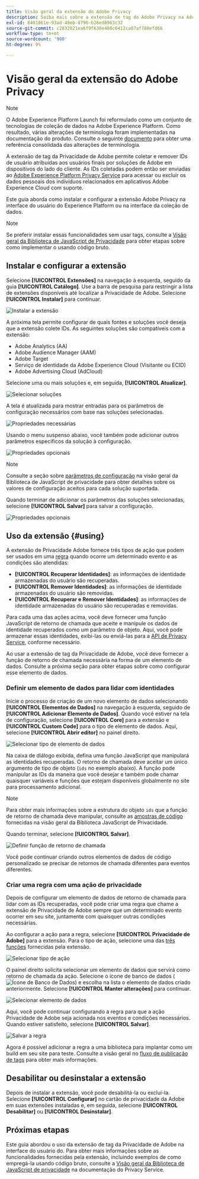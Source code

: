 ```yaml
---
title: Visão geral da extensão do Adobe Privacy
description: Saiba mais sobre a extensão de tag do Adobe Privacy na Adobe Experience Platform.
exl-id: 8401861e-93ad-48eb-8796-b26ed8963c32
source-git-commit: c2832821ea6f9f630e480c6412ca07af788efd66
workflow-type: tm+mt
source-wordcount: '900'
ht-degree: 9%

---
```


# Visão geral da extensão do Adobe Privacy

>[!NOTE]
>
>O Adobe Experience Platform Launch foi reformulado como um conjunto de tecnologias de coleção de dados na Adobe Experience Platform. Como resultado, várias alterações de terminologia foram implementadas na documentação do produto. Consulte o seguinte [documento](../../../term-updates.md) para obter uma referência consolidada das alterações de terminologia.

A extensão de tag da Privacidade de Adobe permite coletar e remover IDs de usuário atribuídas aos usuários finais por soluções de Adobe em dispositivos do lado do cliente. As IDs coletadas podem então ser enviadas ao [Adobe Experience Platform Privacy Service](../../../../privacy-service/home.md) para acessar ou excluir os dados pessoais dos indivíduos relacionados em aplicativos Adobe Experience Cloud com suporte.

Este guia aborda como instalar e configurar a extensão Adobe Privacy na interface do usuário do Experience Platform ou na interface da coleção de dados.

>[!NOTE]
>
>Se preferir instalar essas funcionalidades sem usar tags, consulte a [Visão geral da Biblioteca de JavaScript de Privacidade](../../../../privacy-service/js-library.md) para obter etapas sobre como implementar o usando código bruto.

## Instalar e configurar a extensão

Selecione **[!UICONTROL Extensões]** na navegação à esquerda, seguido da guia **[!UICONTROL Catálogo]**. Use a barra de pesquisa para restringir a lista de extensões disponíveis até localizar a Privacidade de Adobe. Selecione **[!UICONTROL Instalar]** para continuar.

![Instalar a extensão](../../../images/extensions/client/privacy/install.png)

A próxima tela permite configurar de quais fontes e soluções você deseja que a extensão colete IDs. As seguintes soluções são compatíveis com a extensão:

* Adobe Analytics (AA)
* Adobe Audience Manager (AAM)
* Adobe Target
* Serviço de identidade da Adobe Experience Cloud (Visitante ou ECID)
* Adobe Advertising Cloud (AdCloud)

Selecione uma ou mais soluções e, em seguida, **[!UICONTROL Atualizar]**.

![Selecionar soluções](../../../images/extensions/client/privacy/select-solutions.png)

A tela é atualizada para mostrar entradas para os parâmetros de configuração necessários com base nas soluções selecionadas.

![Propriedades necessárias](../../../images/extensions/client/privacy/required-properties.png)

Usando o menu suspenso abaixo, você também pode adicionar outros parâmetros específicos da solução à configuração.

![Propriedades opcionais](../../../images/extensions/client/privacy/optional-properties.png)

>[!NOTE]
>
>Consulte a seção sobre [parâmetros de configuração](../../../../privacy-service/js-library.md#config-params) na visão geral da Biblioteca de JavaScript de privacidade para obter detalhes sobre os valores de configuração aceitos para cada solução suportada.

Quando terminar de adicionar os parâmetros das soluções selecionadas, selecione **[!UICONTROL Salvar]** para salvar a configuração.

![Propriedades opcionais](../../../images/extensions/client/privacy/save-config.png)

## Uso da extensão {#using}

A extensão de Privacidade Adobe fornece três tipos de ação que podem ser usados em uma [regra](../../../ui/managing-resources/rules.md) quando ocorre um determinado evento e as condições são atendidas:

* **[!UICONTROL Recuperar Identidades]**: as informações de identidade armazenadas do usuário são recuperadas.
* **[!UICONTROL Remover Identidades]**: as informações de identidade armazenadas do usuário são removidas.
* **[!UICONTROL Recuperar e Remover Identidades]**: as informações de identidade armazenadas do usuário são recuperadas e removidas.

Para cada uma das ações acima, você deve fornecer uma função JavaScript de retorno de chamada que aceite e manipule os dados de identidade recuperados como um parâmetro de objeto. Aqui, você pode armazenar essas identidades, exibi-las ou enviá-las para a [API de Privacy Service](../../../../privacy-service/api/overview.md), conforme necessário.

Ao usar a extensão de tag da Privacidade de Adobe, você deve fornecer a função de retorno de chamada necessária na forma de um elemento de dados. Consulte a próxima seção para obter etapas sobre como configurar esse elemento de dados.

### Definir um elemento de dados para lidar com identidades

Inicie o processo de criação de um novo elemento de dados selecionando **[!UICONTROL Elementos de Dados]** na navegação à esquerda, seguido de **[!UICONTROL Adicionar Elemento de Dados]**. Quando você estiver na tela de configuração, selecione **[!UICONTROL Core]** para a extensão e **[!UICONTROL Custom Code]** para o tipo de elemento de dados. Aqui, selecione **[!UICONTROL Abrir editor]** no painel direito.

![Selecionar tipo de elemento de dados](../../../images/extensions/client/privacy/data-element-type.png)

Na caixa de diálogo exibida, defina uma função JavaScript que manipulará as identidades recuperadas. O retorno de chamada deve aceitar um único argumento de tipo de objeto (`ids` no exemplo abaixo). A função pode manipular as IDs da maneira que você desejar e também pode chamar quaisquer variáveis e funções que estejam disponíveis globalmente no site para processamento adicional.

>[!NOTE]
>
>Para obter mais informações sobre a estrutura do objeto `ids` que a função de retorno de chamada deve manipular, consulte as [amostras de código](../../../../privacy-service/js-library.md#samples) fornecidas na visão geral da Biblioteca JavaScript de Privacidade.

Quando terminar, selecione **[!UICONTROL Salvar]**.

![Definir função de retorno de chamada](../../../images/extensions/client/privacy/define-custom-code.png)

Você pode continuar criando outros elementos de dados de código personalizado se precisar de retornos de chamada diferentes para eventos diferentes.

### Criar uma regra com uma ação de privacidade

Depois de configurar um elemento de dados de retorno de chamada para lidar com as IDs recuperadas, você pode criar uma regra que chame a extensão de Privacidade de Adobe sempre que um determinado evento ocorrer em seu site, juntamente com quaisquer outras condições necessárias.

Ao configurar a ação para a regra, selecione **[!UICONTROL Privacidade de Adobe]** para a extensão. Para o tipo de ação, selecione uma das [três funções](#using) fornecidas pela extensão.

![Selecionar tipo de ação](../../../images/extensions/client/privacy/action-type.png)

O painel direito solicita selecionar um elemento de dados que servirá como retorno de chamada da ação. Selecione o ícone de banco de dados (![Ícone de Banco de Dados](/help/images/icons/database.png)) e escolha na lista o elemento de dados criado anteriormente. Selecione **[!UICONTROL Manter alterações]** para continuar.

![Selecionar elemento de dados](../../../images/extensions/client/privacy/add-data-element.png)

Aqui, você pode continuar configurando a regra para que a ação Privacidade de Adobe seja acionada nos eventos e condições necessários. Quando estiver satisfeito, selecione **[!UICONTROL Salvar]**.

![Salvar a regra](../../../images/extensions/client/privacy/save-rule.png)

Agora é possível adicionar a regra a uma biblioteca para implantar como um build em seu site para teste. Consulte a visão geral no [fluxo de publicação de tags](../../../ui/publishing/overview.md) para obter mais informações.

## Desabilitar ou desinstalar a extensão

Depois de instalar a extensão, você pode desabilitá-la ou excluí-la. Selecione **[!UICONTROL Configurar]** no cartão de privacidade da Adobe em suas extensões instaladas e, em seguida, selecione **[!UICONTROL Desabilitar]** ou **[!UICONTROL Desinstalar]**.

## Próximas etapas

Este guia abordou o uso da extensão de tag da Privacidade de Adobe na interface do usuário do. Para obter mais informações sobre as funcionalidades fornecidas pela extensão, incluindo exemplos de como empregá-la usando código bruto, consulte a [Visão geral da Biblioteca de JavaScript de privacidade](../../../../privacy-service/js-library.md) na documentação do Privacy Service.
